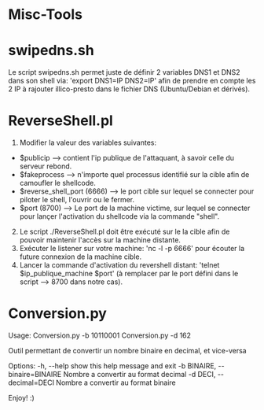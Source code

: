 # Misc-Tools

# swipedns.sh

Le script swipedns.sh permet juste de définir 2 variables DNS1 et DNS2 dans son shell via:
'export DNS1=IP DNS2=IP' afin de prendre en compte les 2 IP à rajouter illico-presto dans le fichier DNS (Ubuntu/Debian et dérivés).

# ReverseShell.pl
1) Modifier la valeur des variables suivantes:                                                                                    
  - $publicip --> contient l'ip publique de l'attaquant, à savoir celle du serveur rebond.
  - $fakeprocess --> n'importe quel processus identifié sur la cible afin de camoufler le shellcode.
  - $reverse_shell_port (6666) --> le port cible sur lequel se connecter pour piloter le shell, l'ouvrir ou le fermer.
  - $port (8700) --> Le port de la machine victime, sur lequel se connecter pour lançer l'activation du shellcode via la commande "shell". 

2) Le script ./ReverseShell.pl doit être exécuté sur le la cible afin de pouvoir maintenir l'accès sur la machine distante.       
3) Exécuter le listener sur votre machine: 'nc -l -p 6666' pour écouter la future connexion de la machine cible.              
4) Lancer la commande d'activation du revershell distant: 'telnet $ip_publique_machine $port' (à remplacer par le port défini dans le script --> 8700 dans notre cas).

# Conversion.py

Usage:
Conversion.py -b 10110001
Conversion.py -d 162

Outil permettant de convertir un nombre binaire en decimal, et vice-versa

Options:
  -h, --help            show this help message and exit
  -b BINAIRE, --binaire=BINAIRE
                        Nombre a convertir au format decimal
  -d DECI, --decimal=DECI
                        Nombre a convertir au format binaire


Enjoy! :)
